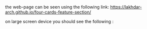 the web-page can be seen using the following link: https://lakhdar-arch.github.io/four-cards-feature-section/

on large screen device you should see the following : 
